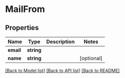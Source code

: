 # MailFrom

## Properties
Name | Type | Description | Notes
------------ | ------------- | ------------- | -------------
**email** | **string** |  | 
**name** | **string** |  | [optional] 

[[Back to Model list]](../README.md#documentation-for-models) [[Back to API list]](../README.md#documentation-for-api-endpoints) [[Back to README]](../README.md)


